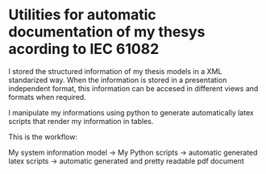 Utilities for automatic documentation of my thesys acording to IEC 61082
===============================================================================

I stored the structured information of my thesis models in a XML standarized way. When the information 
is stored in a presentation independent format, this information can be accesed in 
different views and formats when required. 

I manipulate my informations using python to generate automatically latex scripts that render my information in tables. 

This is the workflow:

My system information model -> My Python scripts -> automatic generated latex scripts -> automatic generated and pretty readable pdf document


